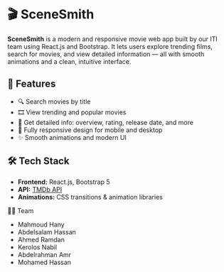# 🎬 SceneSmith

**SceneSmith** is a modern and responsive movie web app built by our ITI team using React.js and Bootstrap. It lets users explore trending films, search for movies, and view detailed information — all with smooth animations and a clean, intuitive interface.

## 🚀 Features

- 🔍 Search movies by title
- 🎞️ View trending and popular movies
- 📄 Get detailed info: overview, rating, release date, and more
- 📱 Fully responsive design for mobile and desktop
- ✨ Smooth animations and modern UI

## 🛠️ Tech Stack

- **Frontend:** React.js, Bootstrap 5
- **API:** [TMDb API](https://www.themoviedb.org/documentation/api)
- **Animations:** CSS transitions & animation libraries

👨‍💻 Team
- Mahmoud Hany
- Abdelsalam Hassan
- Ahmed Ramdan
- Kerolos Nabil
- Abdelrahman Amr
- Mohamed Hassan 
